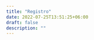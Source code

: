 ```yaml
---
title: "Registro"
date: 2022-07-25T13:51:25+06:00
draft: false
description: ""
---
```



<div id="eventbrite-widget-container-714298484997"></div>

<script src="https://www.eventbrite.com/static/widgets/eb_widgets.js"></script>

<script type="text/javascript">
    var exampleCallback = function() {
        console.log('Order complete!');
    };

    window.EBWidgets.createWidget({
        // Required
        widgetType: 'checkout',
        eventId: '714298484997',
        iframeContainerId: 'eventbrite-widget-container-714298484997',

        // Optional
        iframeContainerHeight: 425,  // Widget height in pixels. Defaults to a minimum of 425px if not provided
        onOrderComplete: exampleCallback  // Method called when an order has successfully completed
    });
</script>